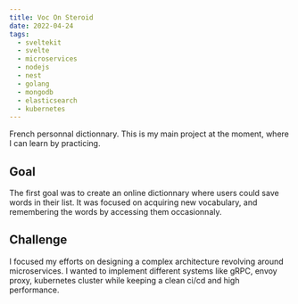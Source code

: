 ```yaml
---
title: Voc On Steroid
date: 2022-04-24
tags:
  - sveltekit
  - svelte
  - microservices
  - nodejs
  - nest
  - golang
  - mongodb
  - elasticsearch
  - kubernetes
---
```


French personnal dictionnary. This is my main project at the moment, where I can learn by practicing.

## Goal

The first goal was to create an online dictionnary where users could save words in their list. It was focused on acquiring new vocabulary, and remembering the words by accessing them occasionnaly.

## Challenge

I focused my efforts on designing a complex architecture revolving around microservices. I wanted to implement different systems like gRPC, envoy proxy, kubernetes cluster while keeping a clean ci/cd and high performance.
